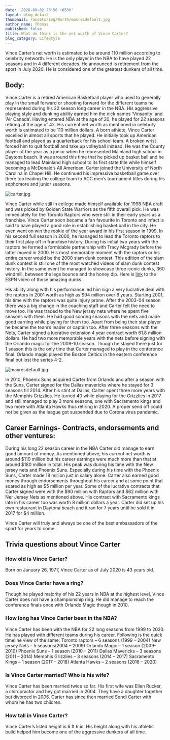 ```yaml
---
date: '2020-08-02 23:56 +0530'
layout: blog_detail
thumbnail: /assets/img/Worth/maxresdefault.jpg
author_name: Thomas
published: false
title: What do think is the net worth of Vince Carter?
blog_category: LifeStyle
---
```


Vince Carter’s net worth is estimated to be around 110 million according to celebrity networth. He is the only player in the NBA to have played 22 seasons and in 4 different decades. He announced is retirement from the sport in July 2020. He is considered one of the greatest dunkers of all time.

## Body:
Vince Carter is a retired American Basketball player who used to generally play in the small forward or shooting forward for the different teams he represented during his 22 season long career in the NBA. His aggressive playing style and dunking ability earned him the nick names ‘Vinsanity’ and ‘Air Canada’. Having entered NBA at the age of 20, he played for 22 seasons retiring at the age of 42. His current net worth as mentioned in celebrity worth is estimated to be 110 million dollars.
A born athlete, Vince Carter excelled in almost all sports that he played. He initially took up American football and played as a quarterback for his school team. A broken wrist forced him to quit football and take up volleyball instead. He was the County player of the year as a junior when he represented Mainland high school in Daytona beach. It was around this time that he picked up basket ball and he managed to lead Mainland high school to its first state title while himself becoming a McDonald’s All American.
Carter joined the University of North Carolina in Chapel Hill. He continued his impressive basketball game over there too leading the college team to ACC men’s tournament titles during his sophomore and junior seasons. 

![carter.jpg]({{site.baseurl}}/assets/img/Worth/carter.jpg)


Vince Carter while still in college made himself available for 1998 NBA draft and was picked by Golden State Warriors as the fifth overall pick. He was immediately for the Toronto Raptors who were still in their early years as a franchise. Vince Carter soon became a fan favourite in Toronto and infact is said to have played a good role in establishing basket ball in the city. He even went on win the rookie of the year award in his first season in 1999. In his second full season in 2000, he managed to lead the Toronto raptors to their first play off in franchise history. During his initial two years with the raptors he formed a formidable partnership with Tracy Mcgrady before the latter moved in 2000. 
His most memorable moment with the raptors or his entire career would be the 2000 slam dunk contest. This edition of the slam dunk contest is still one of the most watched videos of slam dunk contest history. In the same event he managed to showcase three iconic dunks, 360 windmill, between the legs bounce and the honey dip. Here is [link](https://www.youtube.com/watch?v=-OJMLCF5oK4) to the ESPN video of those amazing dunks.

His ability along with his performance led him sign a very lucrative deal with the raptors in 2001 worth as high as $94 million over 6 years. Starting 2001, his time with the raptors was quite injury prone. After the 2003-04 season there was a big change in the coaching staff and Carter felt the need to move too. 
He was traded to the New jersey nets where he spent five seasons with them. He had good scoring seasons with the nets and made good earning while playing for them too. Apart from being their star player he became the team’s leader or captain too. After three seasons with the Nets, Carter signed a lucrative extension 4 year contract worth 61.8 million dollars. He had two more memorable years with the nets before signing with the Orlando magic for the 2009-10 season. Though he stayed there just for 1 season this is the only time that Carter managed to play in the conference final. Orlando magic played the Boston Celtics in the eastern conference final but lost the series 4-2.

![maxresdefault.jpg]({{site.baseurl}}/assets/img/Worth/maxresdefault.jpg)

In 2010, Phoenix Suns acquired Carter from Orlando and after a season with the Suns, Carter signed for the Dallas mavericks where he stayed for 3 seasons till 2014. After his stint at Dallas, Carter spent three more years with the Memphis Grizzlies. He turned 40 while playing for the Grizzlies in 2017 and still managed to play 3 more seasons, one with Sacramento kings and two more with Atlanta Hawks thus retiring in 2020. A proper send off could not be given as the league got suspended due to Corona virus pandemic.

## Career Earnings-  Contracts, endorsements and other ventures:
During his long 22 season career in the NBA Carter did manage to earn good amount of money. As mentioned above, his current net worth is around $110 million but his career earnings were much more than that at around $180 million in total. His peak was during his time with the New jersey nets and Phoenix Suns. Especially during his time with the Phoenix Suns, Carter made 18 million just in salary alone. Carter also earned good money through endorsements throughout his career and at some point that soared as high as $5 million per year. Some of the lucrative contracts that Carter signed were with the $90 million with Raptors and $62 million with Ner Jersey Nets as mentioned above. His contract with Sacramento kings late in his career too was worth 8 million dollars a year. Carter did set up his own restaurant in Daytona beach and it ran for 7 years until he sold it in 2017 for $4 million.

Vince Carter will truly and always be one of the best ambassadors of the sport for years to come.

## Trivia questions about Vince Carter
### How old is Vince Carter?
Born on January 26, 1977, Vince Carter as of July 2020 is 43 years old. 

### Does Vince Carter have a ring?
Though he played majority of his 22 years in NBA at the highest level, Vince Carter does not have a championship ring. He did manage to reach the conference finals once with Orlando Magic though in 2010.

### How long has Vince Carter been in the NBA?
Vince Carter has been with the NBA for 22 long seasons from 1999 to 2020. He has played with different teams during his career. 
Following is the quick timeline view of the same:
Toronto raptors – 6 seasons (1999 – 2004)
New jersey Nets – 5 seasons(2004 – 2009)
Orlando Magic – 1 season (2009-2010)
Phoenix Suns – 1 season (2010 – 2011)
Dallas Mavericks – 3 seasons (2011 – 2014)
Memphis Grizzlies – 3 seasons (2014 – 2017)
Sacramento Kings – 1 season (2017 – 2018)
Atlanta Hawks – 2 seasons (2018 – 2020)

### Is Vince Carter married? Who is his wife?
Vince Carter has been married twice so far. His first wife was Ellen Rucker, a chiropractor and hey got married in 2004. They have a daughter together but divorced in 2006. Carter has since then married Sondi Carter with whom he has two children.

### How tall in Vince Carter?
Vince Carter’s listed height is 6 ft 6 in. His height along with his athletic build helped him become one of the aggressive dunkers of all time.
